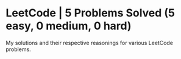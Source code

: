 # LeetCode | 5 Problems Solved (5 easy, 0 medium, 0 hard)
My solutions and their respective reasonings for various LeetCode problems. 
